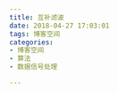 ```yaml
---
title: 互补滤波
date: 2018-04-27 17:03:01
tags: 博客空间  
categories:   
- 博客空间    
- 算法 
- 数据信号处理  

---
```

